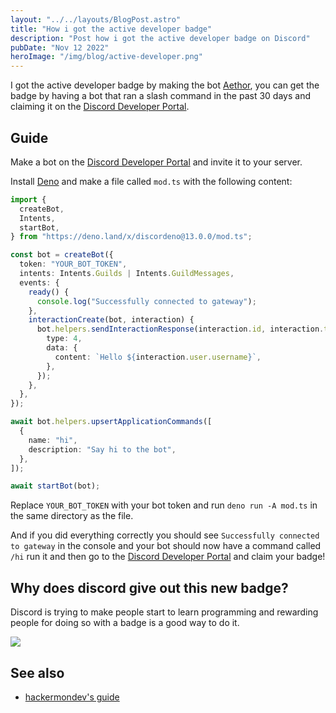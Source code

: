 ```yaml
---
layout: "../../layouts/BlogPost.astro"
title: "How i got the active developer badge"
description: "Post how i got the active developer badge on Discord"
pubDate: "Nov 12 2022"
heroImage: "/img/blog/active-developer.png"
---
```


I got the active developer badge by making the bot [Aethor](https://aethor.xyz/), you can get the badge by having a bot that ran a slash command in the past 30 days and claiming it on the [Discord Developer Portal](https://discord.com/developers/active-developer).

## Guide

Make a bot on the [Discord Developer Portal](https://discord.com/developers/applications) and invite it to your server.

Install [Deno](https://deno.land/) and make a file called `mod.ts` with the following content:

```ts
import {
  createBot,
  Intents,
  startBot,
} from "https://deno.land/x/discordeno@13.0.0/mod.ts";

const bot = createBot({
  token: "YOUR_BOT_TOKEN",
  intents: Intents.Guilds | Intents.GuildMessages,
  events: {
    ready() {
      console.log("Successfully connected to gateway");
    },
    interactionCreate(bot, interaction) {
      bot.helpers.sendInteractionResponse(interaction.id, interaction.token, {
        type: 4,
        data: {
          content: `Hello ${interaction.user.username}`,
        },
      });
    },
  },
});

await bot.helpers.upsertApplicationCommands([
  {
    name: "hi",
    description: "Say hi to the bot",
  },
]);

await startBot(bot);
```

Replace `YOUR_BOT_TOKEN` with your bot token and run `deno run -A mod.ts` in the same directory as the file.

And if you did everything correctly you should see `Successfully connected to gateway` in the console and your bot should now have a command called `/hi` run it and then go to the [Discord Developer Portal](https://discord.com/developers/active-developer) and claim your badge!

## Why does discord give out this new badge?

Discord is trying to make people start to learn programming and rewarding people for doing so with a badge is a good way to do it.

![](https://camo.githubusercontent.com/2396b5224a807ce6baf26214c3f219eb615ecba2923cfc3554740c7c889e9419/68747470733a2f2f692e696d6775722e636f6d2f7a366a7a7734432e706e67)

## See also

- [hackermondev's guide](https://github.com/hackermondev/discord-active-developer)
